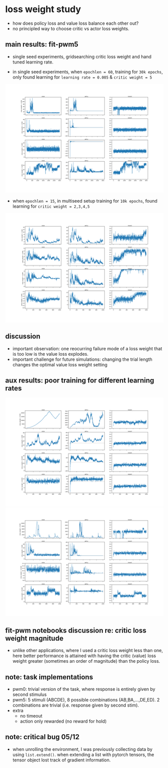 # loss weight study
* how does policy loss and value loss balance each other out?
* no principled way to choose critic vs actor loss weights. 


## main results: fit-pwm5
* single seed experiments, gridsearching critic loss weight and hand tuned learning rate. 

* in single seed experiments, when `epochlen = 60`, training for `30k epochs`, only found learning for `learning rate = 0.005` & `critic weight = 5` 

![fit-pwm5-result-LR0.005](figures/pwm5-eplen60-vweight_loss-REINFORCE-lrate_0.0050-1seed.png)

* when `epochlen = 15`, in multiseed setup training for `10k epochs`, found learning for `critic weight = 2,3,4,5` 

![fit-pwm5-result-LR0.005](figures/pwm5-eplen15-vweight_loss-REINFORCE-lrate_0.0050-3seed.png)


## discussion
* important observation: one reocurring failure mode of a loss weight that is too low is the value loss explodes.
* important challenge for future simulations: changing the trial length changes the optimal value loss weight setting


## aux results: poor training for different learning rates
![fit-pwm5-result-LR0.001](figures/pwm5-vweight_loss-REINFORCE-lrate_0.0010-1seed.png)
![fit-pwm5-result-LR0.01](figures/pwm5-vweight_loss-REINFORCE-lrate_0.0100-1seed.png)


## fit-pwm notebooks discussion re: critic loss weight magnitude
* unlike other applications, where I used a critic loss weight less than one, here better performance is attained with having the critic (value) loss weight greater (sometimes an order of magnitude) than the policy loss.

## note: task implementations
* pwm0: trivial version of the task, where response is entirely given by second stimulus
* pwm5: 5 stimuli (ABCDE), 8 possible combinations (AB,BA,...,DE,ED). 2 combinations are trivial (i.e. response given by second stim).
* extra
  * no timeout
  * action only rewarded (no reward for hold)

## note: critical bug 05/12
* when unrolling the environment, I was previously collecting data by using `list.extend()`. when extending a list with pytorch tensors, the tensor object lost track of gradient information. 
